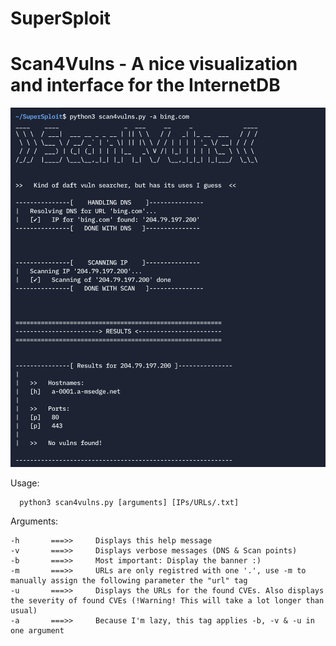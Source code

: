 # SuperSploit

<h1>Scan4Vulns - A nice visualization and interface for the InternetDB</h1>

![Example image](images/IMG_0455.jpeg?raw=true "Example")

Usage:
  
      python3 scan4vulns.py [arguments] [IPs/URLs/.txt]
  Arguments:
  
    -h       ===>>     Displays this help message
    -v       ===>>     Displays verbose messages (DNS & Scan points)
    -b       ===>>     Most important: Display the banner :)
    -m       ===>>     URLs are only registred with one '.', use -m to manually assign the following parameter the "url" tag
    -u       ===>>     Displays the URLs for the found CVEs. Also displays the severity of found CVEs (!Warning! This will take a lot longer than usual)
    -a       ===>>     Because I'm lazy, this tag applies -b, -v & -u in one argument
